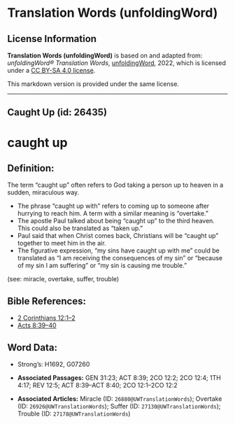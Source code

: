# Translation Words (unfoldingWord)

## License Information

**Translation Words (unfoldingWord)** is based on and adapted from: _unfoldingWord® Translation Words_, [unfoldingWord](https://unfoldingword.org/utw), 2022, which is licensed under a [CC BY-SA 4.0 license](https://creativecommons.org/licenses/by-sa/4.0/legalcode.en).

This markdown version is provided under the same license.



--------------------------------

## Caught Up (id: 26435)

caught up
=========

Definition:
-----------

The term “caught up” often refers to God taking a person up to heaven in a sudden, miraculous way.

* The phrase “caught up with” refers to coming up to someone after hurrying to reach him. A term with a similar meaning is “overtake.”
* The apostle Paul talked about being “caught up” to the third heaven. This could also be translated as “taken up.”
* Paul said that when Christ comes back, Christians will be “caught up” together to meet him in the air.
* The figurative expression, “my sins have caught up with me” could be translated as “I am receiving the consequences of my sin” or “because of my sin I am suffering” or “my sin is causing me trouble.”

(see: miracle, overtake, suffer, trouble)

Bible References:
-----------------

* [2 Corinthians 12:1–2](https://ref.ly/2Cor12:1-2Cor12:2)
* [Acts 8:39–40](https://ref.ly/Acts8:39-Acts8:40)

Word Data:
----------

* Strong’s: H1692, G07260

* **Associated Passages:** GEN 31:23; ACT 8:39; 2CO 12:2; 2CO 12:4; 1TH 4:17; REV 12:5; ACT 8:39–ACT 8:40; 2CO 12:1–2CO 12:2
* **Associated Articles:** Miracle (ID: `26880@UWTranslationWords`); Overtake (ID: `26926@UWTranslationWords`); Suffer (ID: `27130@UWTranslationWords`); Trouble (ID: `27178@UWTranslationWords`)

